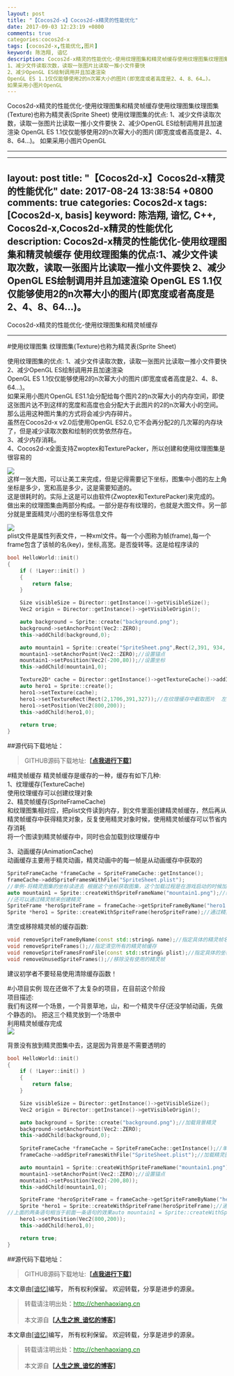 ```yaml
---
layout: post
title: "【Cocos2d-x】Cocos2d-x精灵的性能优化"
date: 2017-09-03 12:23:19 +0800
comments: true
categories:cocos2d-x
tags: [cocos2d-x,性能优化,图片]
keyword: 陈浩翔, 谙忆
description: Cocos2d-x精灵的性能优化-使用纹理图集和精灵帧缓存使用纹理图集纹理图集(Texture)也称为精灵表(Sprite Sheet)   使用纹理图集的优点: 
1、减少文件读取次数，读取一张图片比读取一推小文件要快 
2、减少OpenGL ES绘制调用并且加速渲染 
OpenGL ES 1.1仅仅能够使用2的n次幂大小的图片(即宽度或者高度是2、4、8、64…)。 
如果采用小图片OpenGL 
---
```



Cocos2d-x精灵的性能优化-使用纹理图集和精灵帧缓存使用纹理图集纹理图集(Texture)也称为精灵表(Sprite Sheet)   使用纹理图集的优点: 
1、减少文件读取次数，读取一张图片比读取一推小文件要快 
2、减少OpenGL ES绘制调用并且加速渲染 
OpenGL ES 1.1仅仅能够使用2的n次幂大小的图片(即宽度或者高度是2、4、8、64…)。 
如果采用小图片OpenGL
<!-- more -->
----------

---
layout: post
title: "【Cocos2d-x】Cocos2d-x精灵的性能优化"
date: 2017-08-24 13:38:54 +0800
comments: true
categories: Cocos2d-x
tags: [Cocos2d-x, basis]
keyword: 陈浩翔, 谙忆, C++, Cocos2d-x,Cocos2d-x精灵的性能优化
description:  Cocos2d-x精灵的性能优化-使用纹理图集和精灵帧缓存 使用纹理图集的优点:1、减少文件读取次数，读取一张图片比读取一推小文件要快 2、减少OpenGL ES绘制调用并且加速渲染 OpenGL ES 1.1仅仅能够使用2的n次幂大小的图片(即宽度或者高度是2、4、8、64...)。 
---

Cocos2d-x精灵的性能优化-使用纹理图集和精灵帧缓存

<!-- more -->
----------

#使用纹理图集
纹理图集(Texture)也称为精灵表(Sprite Sheet)   

使用纹理图集的优点:
1、减少文件读取次数，读取一张图片比读取一推小文件要快  
2、减少OpenGL ES绘制调用并且加速渲染  
OpenGL ES 1.1仅仅能够使用2的n次幂大小的图片(即宽度或者高度是2、4、8、64...)。  
如果采用小图片OpenGL ES1.1会分配给每个图片2的n次幂大小的内存空间，即使这张图片达不到这样的宽度和高度也会分配大于此图片的2的n次幂大小的空间。那么运用这种图片集的方式将会减少内存碎片。  
虽然在Cocos2d-x v2.0后使用OpenGL ES2.0,它不会再分配2的几次幂的内存块了，但是减少读取次数和绘制的优势依然存在。  
3、减少内存消耗。  
4、Cocos2d-x全面支持Zwoptex和TexturePacker，所以创建和使用纹理图集是很容易的  

![](http://i.imgur.com/g2Z6XnO.png)  
这样一张大图，可以让美工来完成，但是记得需要记下坐标，图集中小图的左上角坐标是多少，宽和高是多少，这是需要知道的。  
这是很耗时的。实际上这是可以由软件(Zwoptex和TexturePacker)来完成的。  
做出来的纹理图集由两部分构成。一部分是存有纹理的，也就是大图文件。另一部分就是里面精灵/小图的坐标等信息文件  
 
![](http://i.imgur.com/0CWjIUB.png)  
plist文件是属性列表文件，一种xml文件。每一个小图称为帧(frame),每一个frame包含了该帧的名(key)，坐标,高宽。是否旋转等。这是给程序读的  
```C++ 加载纹理缓存图片/大图
bool HelloWorld::init()
{
	if ( !Layer::init() )
	{
		return false;
	}

	Size visibleSize = Director::getInstance()->getVisibleSize();
	Vec2 origin = Director::getInstance()->getVisibleOrigin();

	auto background = Sprite::create("background.png");
	background->setAnchorPoint(Vec2::ZERO);
    this->addChild(background,0);   

    auto mountain1 = Sprite::create("SpriteSheet.png",Rect(2,391, 934, 388));//截取图片
	mountain1->setAnchorPoint(Vec2::ZERO);//设置锚点
    mountain1->setPosition(Vec2(-200,80));//设置坐标
    this->addChild(mountain1,0);

    Texture2D* cache = Director::getInstance()->getTextureCache()->addImage("SpriteSheet.png");//加载整个图片到纹理缓存
    auto hero1 = Sprite::create();
    hero1->setTexture(cache);
    hero1->setTextureRect(Rect(2,1706,391,327));//在纹理缓存中截取图片  左上角坐标 以及截取图片的宽高
    hero1->setPosition(Vec2(800,200));
    this->addChild(hero1,0);
	
	return true;
}

```


##源代码下载地址：
<blockquote cite='陈浩翔'>
GITHUB源码下载地址:<strong>【<a href='https://github.com/chenhaoxiang/cocos2d-x/tree/master/20170824/code/Cocos2dSpriteSheet' target='_blank'>点我进行下载</a>】</strong></p>
</blockquote>



#精灵帧缓存
精灵帧缓存是缓存的一种，缓存有如下几种:  
1、纹理缓存(TextureCache)  
使用纹理缓存可以创建纹理对象  
2、精灵帧缓存(SpriteFrameCache)  
和纹理图集相对应，把plist文件读到内存，到文件里面创建精灵帧缓存，然后再从精灵帧缓存中获得精灵对象，反复使用精灵对象时候，使用精灵帧缓存可以节省内存消耗  
将一个图读到精灵帧缓存中，同时也会加载到纹理缓存中  

3、动画缓存(AnimationCache)  
动画缓存主要用于精灵动画，精灵动画中的每一帧是从动画缓存中获取的  

```c++ 精灵帧缓存
SpriteFrameCache *frameCache = SpriteFrameCache::getInstance();
frameCache->addSpriteFramesWithFile("SpriteSheet.plist");
//单例-将精灵图集的坐标读进去 根据这个坐标获取图集，这个加载过程是在游戏启动的时候加载，并不是在用的时候加载(肯定会占用很多内存的,不过现在手机一般内存都挺多的)  
auto mountain1 = Sprite::createWithSpriteFrameName("mountain1.png");//缓存被创建后，可以通过frame名字(**注意名字冲突的问题，名字一样的精灵帧，后面的会覆盖前面的,可以加前缀以区分**)指定精灵帧来创建一个精灵   这个过程并不是通过大图去创建的，而是通过SpriteFrameCache缓存取出来的，这个速度很快  
//还可以通过精灵帧来创建精灵  
SpriteFrame *heroSpriteFrame = frameCache->getSpriteFrameByName("hero1.png");//通过精灵帧名字获取精灵帧
Sprite *hero1 = Sprite::createWithSpriteFrame(heroSpriteFrame);//通过精灵帧创建精灵
```

清空或移除精灵帧的缓存函数:
```C++ 
void removeSpriteFrameByName(const std::string& name);//指定具体的精灵帧名将精灵帧从缓存中移除，具体到精灵帧
void removeSpriteFrames();//指定清空所有的精灵帧缓存
void removeSpriteFramesFromFile(const std::string& plist);//指定具体的坐标文件(plist文件)移除精灵帧
void removeUnusedSpriteFrames();//移除没有使用的精灵帧
```
建议初学者不要轻易使用清除缓存函数！  

#小项目实例
现在还做不了太复杂的项目，在目前这个阶段  
项目描述:  
我们有这样一个场景，一个背景草地，山，和一个精灵牛仔(还没学帧动画，先做个静态的)。 把这三个精灵放到一个场景中  
利用精灵帧缓存完成  
![](http://i.imgur.com/6IbcWnk.png)  

背景没有放到精灵图集中去，这是因为背景是不需要透明的  
```C++
bool HelloWorld::init()
{
	if ( !Layer::init() )
	{
		return false;
	}

	Size visibleSize = Director::getInstance()->getVisibleSize();
	Vec2 origin = Director::getInstance()->getVisibleOrigin();

	auto background = Sprite::create("background.png");//加载背景精灵
	background->setAnchorPoint(Vec2::ZERO);
    this->addChild(background,0);
	
	SpriteFrameCache *frameCache = SpriteFrameCache::getInstance();//单例对象
	frameCache->addSpriteFramesWithFile("SpriteSheet.plist");//加载精灵图集

    auto mountain1 = Sprite::createWithSpriteFrameName("mountain1.png");//通过精灵帧名创建精灵
	mountain1->setAnchorPoint(Vec2::ZERO);//设置锚点
    mountain1->setPosition(Vec2(-200,80));
    this->addChild(mountain1,0);

	SpriteFrame *heroSpriteFrame = frameCache->getSpriteFrameByName("hero1.png");//通过精灵帧名字获取精灵帧
	Sprite *hero1 = Sprite::createWithSpriteFrame(heroSpriteFrame);//通过精灵帧创建精灵
//上面的两条语句相当于前面一条语句的效果auto mountain1 = Sprite::createWithSpriteFrameName("mountain1.png");
    hero1->setPosition(Vec2(800,200));
    this->addChild(hero1,0);

	return true;
}

```

##源代码下载地址：
<blockquote cite='陈浩翔'>
GITHUB源码下载地址:<strong>【<a href='https://github.com/chenhaoxiang/cocos2d-x/tree/master/20170824/code/Cocos2dxHero' target='_blank'>点我进行下载</a>】</strong></p>
</blockquote>


本文章由<a href="http://chenhaoxiang.cn/">[谙忆]</a>编写， 所有权利保留。 
欢迎转载，分享是进步的源泉。
<blockquote cite='陈浩翔'>
<p background-color='#D3D3D3'>转载请注明出处：<a href='http://chenhaoxiang.cn'><font color="green">http://chenhaoxiang.cn</font></a><br><br>
本文源自<strong>【<a href='http://chenhaoxiang.cn' target='_blank'>人生之旅_谙忆的博客</a>】</strong></p>
</blockquote>


本文章由<a href="http://chenhaoxiang.cn/">[谙忆]</a>编写， 所有权利保留。 
欢迎转载，分享是进步的源泉。
<blockquote cite='陈浩翔'>
<p background-color='#D3D3D3'>转载请注明出处：<a href='http://chenhaoxiang.cn'><font color="green">http://chenhaoxiang.cn</font></a><br><br>
本文源自<strong>【<a href='http://chenhaoxiang.cn' target='_blank'>人生之旅_谙忆的博客</a>】</strong></p>
</blockquote>
